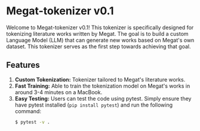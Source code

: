 # Megat-tokenizer v0.1

Welcome to Megat-tokenizer v0.1! This tokenizer is specifically designed for tokenizing literature works written by Megat. The goal is to build a custom Language Model (LLM) that can generate new works based on Megat's own dataset. This tokenizer serves as the first step towards achieving that goal.

## Features

1. **Custom Tokenization:** Tokenizer tailored to Megat's literature works.
2. **Fast Training:** Able to train the tokenization model on Megat's works in around 3-4 minutes on a MacBook.
3. **Easy Testing:** Users can test the code using pytest. Simply ensure they have pytest installed (`pip install pytest`) and run the following command:
   ```sh
   $ pytest -v .

